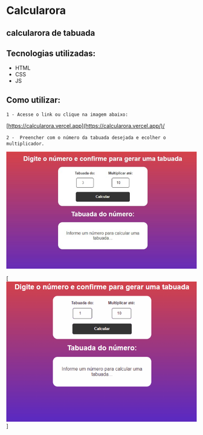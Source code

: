 # Calcularora
## calcularora de tabuada

## Tecnologias utilizadas:
- HTML
- CSS
- JS

## Como utilizar:

```
1 - Acesse o link ou clique na imagem abaixo: 
```
[https://calcularora.vercel.app](https://calcularora.vercel.app/)/

```
2 -  Preencher com o número da tabuada desejada e ecolher o multiplicador.
```
  


[<img src="./tela1.jpg" alt="imagem da tela">](https://calcularora.vercel.app/)

[<img src="./tela1gif.gif" alt="gif da tela">]
